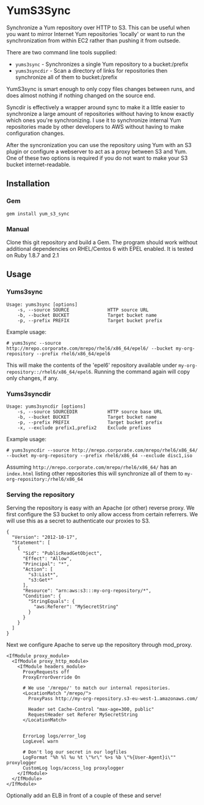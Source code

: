 # YumS3Sync

Synchronize a Yum repository over HTTP to S3. This can be useful when you want to mirror Internet Yum repositories 'locally' or want to run the synchronization from within EC2 rather than pushing it from outsede.

There are two command line tools supplied:

* ``yums3sync`` - Synchronizes a single Yum repository to a bucket:/prefix
* ``yums3syncdir`` - Scan a directory of links for repositories then synchronize all of them to bucket:/prefix

YumS3sync is smart enough to only copy files changes between runs, and does almost nothing if nothing changed on the source end. 

Syncdir is effectively a wrapper around sync to make it a little easier to synchronize a large amount of repositories without having to know exactly which ones you're synchronizing. I use it to synchronize internal Yum repositories made by other developers to AWS without having to make configuration changes.

After the syncronization you can use the repository using Yum with an S3 plugin or configure a webserver to act as a proxy between S3 and Yum. One of these two options is required if you do not want to make your S3 bucket internet-readable.

## Installation

### Gem
```
gem install yum_s3_sync
```

### Manual
Clone this git repository and build a Gem. The program should work without additional dependencies on RHEL/Centos 6 with EPEL enabled. It is tested on Ruby 1.8.7 and 2.1

## Usage

### Yums3sync

```
Usage: yums3sync [options]
    -s, --source SOURCE              HTTP source URL
    -b, --bucket BUCKET              Target bucket name
    -p, --prefix PREFIX              Target bucket prefix
```

Example usage:

```
# yums3sync --source http://mrepo.corporate.com/mrepo/rhel6/x86_64/epel6/ --bucket my-org-repository --prefix rhel6/x86_64/epel6
```

This will make the contents of the 'epel6' repository available under ``my-org-repository::/rhel6/x86_64/epel6``. Running the command again will copy only changes, if any.

### Yums3syncdir

```
Usage: yums3syncdir [options]
    -s, --source SOURCEDIR           HTTP source base URL
    -b, --bucket BUCKET              Target bucket name
    -p, --prefix PREFIX              Target bucket prefix
    -x, --exclude prefix1,prefix2    Exclude prefixes
``` 

Example usage:

```
# yums3syncdir --source http://mrepo.corporate.com/mrepo/rhel6/x86_64/ --bucket my-org-repository --prefix rhel6/x86_64 --exclude disc1,iso
```

Assuming ``http://mrepo.corporate.com/mrepo/rhel6/x86_64/`` has an ``index.html`` listing other repositories this will synchronize all of them to ``my-org-repository:/rhel6/x86_64``


### Serving the repository

Serving the repository is easy with an Apache (or other) reverse proxy. We first configure the S3 bucket to only allow access from certain referrers. We will use this as a secret to authenticate our proxies to S3.

```
{
  "Version": "2012-10-17",
  "Statement": [
    {
      "Sid": "PublicReadGetObject",
      "Effect": "Allow",
      "Principal": "*",
      "Action": [
        "s3:List*",
        "s3:Get*"
      ],
      "Resource": "arn:aws:s3:::my-org-repository/*",
      "Condition": {
        "StringEquals": {
          "aws:Referer": "MySecretString"
        }
      }
    }
  ]
}
```

Next we configure Apache to serve up the repository through mod\_proxy.

```
<IfModule proxy_module>
  <IfModule proxy_http_module>
    <IfModule headers_module>
      ProxyRequests off
      ProxyErrorOverride On

      # We use '/mrepo/' to match our internal repositories.
      <LocationMatch "/mrepo/">
        ProxyPass http://my-org-repository.s3-eu-west-1.amazonaws.com/

        Header set Cache-Control "max-age=300, public"
        RequestHeader set Referer MySecretString
      </LocationMatch>


      ErrorLog logs/error_log
      LogLevel warn

      # Don't log our secret in our logfiles
      LogFormat "%h %l %u %t \"%r\" %>s %b \"%{User-Agent}i\"" proxylogger
      CustomLog logs/access_log proxylogger
    </IfModule>
  </IfModule>
</IfModule>
```

Optionally add an ELB in front of a couple of these and serve!
